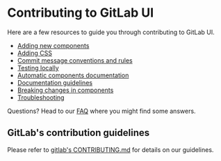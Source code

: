 # Contributing to GitLab UI

Here are a few resources to guide you through contributing to GitLab UI.

- [Adding new components](./doc/contributing/adding_components.md)
- [Adding CSS](./doc/contributing/adding_css.md)
- [Commit message conventions and rules](./doc/contributing/commits.md)
- [Testing locally](./doc/contributing/local_gitlab_testing.md)
- [Automatic components documentation](./doc/contributing/automatic_documentation.md)
- [Documentation guidelines](./doc/contributing/documentation_guidelines.md)
- [Breaking changes in components](./doc/contributing/breaking_changes_in_components.md)
- [Troubleshooting](./doc/contributing/troubleshooting.md)

Questions? Head to our [FAQ](./FAQ.md) where you might find some answers.

## GitLab's contribution guidelines

Please refer to [gitlab's CONTRIBUTING.md](https://gitlab.com/gitlab-org/gitlab/blob/master/CONTRIBUTING.md) for details on our guidelines.
